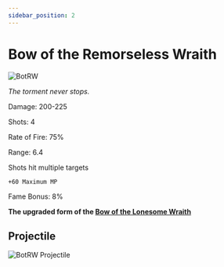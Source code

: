 ```yaml
---
sidebar_position: 2
---
```


# Bow of the Remorseless Wraith

![BotRW](https://vwiki.valorserver.com/api/item/picture/bow%20of%20the%20remorseless%20wraith)

<i>The torment never stops.</i>

Damage: 200-225

Shots: 4

Rate of Fire: 75%

Range: 6.4

Shots hit multiple targets

    +60 Maximum MP
    
Fame Bonus: 8%

**The upgraded form of the [Bow of the Lonesome Wraith](https://wiki.valorserver.com/docs/items/weapons/bows/ut/bow_of_the_lonesome_wraith)**

## Projectile
![BotRW Projectile](https://cdn.discordapp.com/attachments/953134990428868629/981322605099372564/wraithbow.gif)


